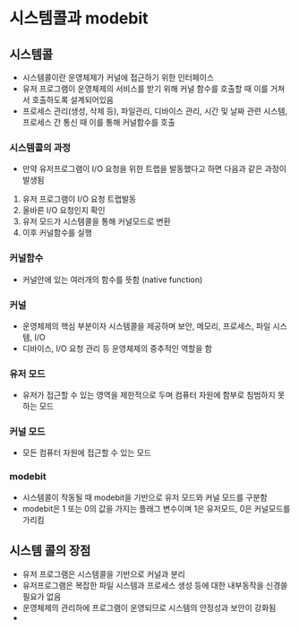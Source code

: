 # 시스템콜과 modebit

## 시스템콜
- 시스템콜이란 운영체제가 커널에 접근하기 위한 인터페이스
- 유저 프로그램이 운영체제의 서비스를 받기 위해 커널 함수를 호출할 때 이를 거쳐서 호출하도록 설계되어있음
- 프로세스 관리(생성, 삭제 등), 파일관리, 디바이스 관리, 시간 및 날짜 관련 시스템, 프로세스 간 통신 때 이를 통해 커널함수를 호출

### 시스템콜의 과정
- 만약 유저프로그램이 I/O 요청을 위한 트랩을 발동했다고 하면 다음과 같은 과정이 발생됨

1. 유저 프로그램이 I/O 요청 트랩발동
1. 올바른 I/O 요청인지 확인
1. 유저 모드가 시스템콜을 통해 커널모드로 변환
1. 이후 커널함수를 실행

### 커널함수
- 커널안에 있는 여러개의 함수를 뜻함 (native function)

### 커널
- 운영체제의 핵심 부분이자 시스템콜을 제공하며 보안, 메모리, 프로세스, 파일 시스템, I/O
- 디바이스, I/O 요청 관리 등 운영체제의 중추적인 역할을 함

### 유저 모드
- 유저가 접근할 수 있는 영역을 제한적으로 두며 컴퓨터 자원에 함부로 침범하지 못하는 모드

### 커널 모드
- 모든 컴퓨터 자원에 접근할 수 있는 모드

### modebit
- 시스템콜이 작동될 때 modebit을 기반으로 유저 모드와 커널 모드를 구분함
- modebit은 1 또는 0의 값을 가지는 플래그 변수이며 1은 유저모드, 0은 커널모드를 가리킴

## 시스템 콜의 장점
- 유저 프로그램은 시스템콜을 기반으로 커널과 분리
- 유저프로그램은 복잡한 파일 시스템과 프로세스 생성 등에 대한 내부동작을 신경쓸 필요가 없음
- 운영체제의 관리하에 프로그램이 운영되므로 시스템의 안정성과 보안이 강화됨
- 